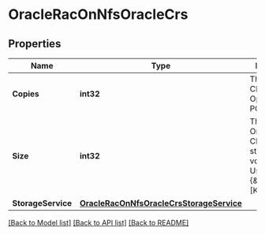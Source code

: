 # OracleRacOnNfsOracleCrs

## Properties

Name | Type | Description | Notes
------------ | ------------- | ------------- | -------------
**Copies** | **int32** | The number of CRS volumes. Optional in the POST body | [optional] 
**Size** | **int32** | The size of the Oracle CRS/voting storage volume. Usage: {&amp;lt;integer&amp;gt;[KB|MB|GB|TB|PB]} Optional in the POST body | [optional] 
**StorageService** | [**OracleRacOnNfsOracleCrsStorageService**](oracle_rac_on_nfs_oracle_crs_storage_service.md) |  | [optional] 

[[Back to Model list]](../README.md#documentation-for-models) [[Back to API list]](../README.md#documentation-for-api-endpoints) [[Back to README]](../README.md)


